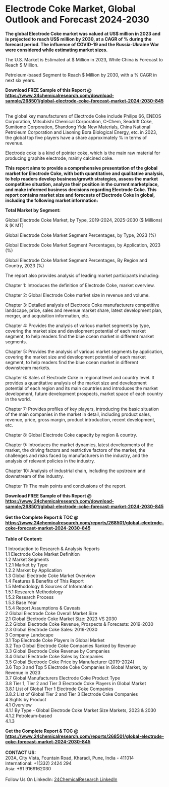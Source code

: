 <h1>Electrode Coke Market, Global Outlook and Forecast 2024-2030</h1><p><strong>The global Electrode Coke market was valued at US$ million in 2023 and is projected to reach US$ million by 2030, at a CAGR of % during the forecast period. The influence of COVID-19 and the Russia-Ukraine War were considered while estimating market sizes.</strong></p><p>
The U.S. Market is Estimated at $ Million in 2023, While China is Forecast to Reach $ Million.</p><p>
Petroleum-based Segment to Reach $ Million by 2030, with a % CAGR in next six years.</p><div><b>Download FREE Sample of this Report @ 
            <a href="https://www.24chemicalresearch.com/download-sample/268501/global-electrode-coke-forecast-market-2024-2030-845">
            https://www.24chemicalresearch.com/download-sample/268501/global-electrode-coke-forecast-market-2024-2030-845</a></b></div><br><p>
The global key manufacturers of Electrode Coke include Philips 66, ENEOS Corporation, Mitsubishi Chemical Corporation, C-Chem, Seadrift Coke, Sumitomo Corporation, Shandong Yida New Materials, China National Petroleum Corporation and Liaoning Bora Biological Energy, etc. in 2023, the global top five players have a share approximately % in terms of revenue.</p><p>
Electrode coke is a kind of pointer coke, which is the main raw material for producing graphite electrode, mainly calcined coke.</p><p>
<strong>This report aims to provide a comprehensive presentation of the global market for Electrode Coke, with both quantitative and qualitative analysis, to help readers develop business/growth strategies, assess the market competitive situation, analyze their position in the current marketplace, and make informed business decisions regarding Electrode Coke. This report contains market size and forecasts of Electrode Coke in global, including the following market information:</strong></p><p>
</p><p>
<strong>Total Market by Segment:</strong></p><p>
Global Electrode Coke Market, by Type, 2019-2024, 2025-2030 ($ Millions) &amp; (K MT)</p><p>
Global Electrode Coke Market Segment Percentages, by Type, 2023 (%)</p><p>
</p><p>
Global Electrode Coke Market Segment Percentages, by Application, 2023 (%)</p><p>
</p><p>
Global Electrode Coke Market Segment Percentages, By Region and Country, 2023 (%)</p><p>
</p><p>
The report also provides analysis of leading market participants including:</p><p>
</p><p>
</p><p>
Chapter 1: Introduces the definition of Electrode Coke, market overview.</p><p>
Chapter 2: Global Electrode Coke market size in revenue and volume.</p><p>
Chapter 3: Detailed analysis of Electrode Coke manufacturers competitive landscape, price, sales and revenue market share, latest development plan, merger, and acquisition information, etc.</p><p>
Chapter 4: Provides the analysis of various market segments by type, covering the market size and development potential of each market segment, to help readers find the blue ocean market in different market segments.</p><p>
Chapter 5: Provides the analysis of various market segments by application, covering the market size and development potential of each market segment, to help readers find the blue ocean market in different downstream markets.</p><p>
Chapter 6: Sales of Electrode Coke in regional level and country level. It provides a quantitative analysis of the market size and development potential of each region and its main countries and introduces the market development, future development prospects, market space of each country in the world.</p><p>
Chapter 7: Provides profiles of key players, introducing the basic situation of the main companies in the market in detail, including product sales, revenue, price, gross margin, product introduction, recent development, etc.</p><p>
Chapter 8: Global Electrode Coke capacity by region &amp; country.</p><p>
Chapter 9: Introduces the market dynamics, latest developments of the market, the driving factors and restrictive factors of the market, the challenges and risks faced by manufacturers in the industry, and the analysis of relevant policies in the industry.</p><p>
Chapter 10: Analysis of industrial chain, including the upstream and downstream of the industry.</p><p>
Chapter 11: The main points and conclusions of the report.</p><div><b>Download FREE Sample of this Report @ 
            <a href="https://www.24chemicalresearch.com/download-sample/268501/global-electrode-coke-forecast-market-2024-2030-845">
            https://www.24chemicalresearch.com/download-sample/268501/global-electrode-coke-forecast-market-2024-2030-845</a></b></div><br><div><b>Get the Complete Report & TOC @ 
            <a href="https://www.24chemicalresearch.com/reports/268501/global-electrode-coke-forecast-market-2024-2030-845">
            https://www.24chemicalresearch.com/reports/268501/global-electrode-coke-forecast-market-2024-2030-845</a></b></div><br>
            <b>Table of Content:</b><p>1 Introduction to Research & Analysis Reports<br />
    1.1 Electrode Coke Market Definition<br />
    1.2 Market Segments<br />
        1.2.1 Market by Type<br />
        1.2.2 Market by Application<br />
    1.3 Global Electrode Coke Market Overview<br />
    1.4 Features & Benefits of This Report<br />
    1.5 Methodology & Sources of Information<br />
        1.5.1 Research Methodology<br />
        1.5.2 Research Process<br />
        1.5.3 Base Year<br />
        1.5.4 Report Assumptions & Caveats<br />
2 Global Electrode Coke Overall Market Size<br />
    2.1 Global Electrode Coke Market Size: 2023 VS 2030<br />
    2.2 Global Electrode Coke Revenue, Prospects & Forecasts: 2019-2030<br />
    2.3 Global Electrode Coke Sales: 2019-2030<br />
3 Company Landscape<br />
    3.1 Top Electrode Coke Players in Global Market<br />
    3.2 Top Global Electrode Coke Companies Ranked by Revenue<br />
    3.3 Global Electrode Coke Revenue by Companies<br />
    3.4 Global Electrode Coke Sales by Companies<br />
    3.5 Global Electrode Coke Price by Manufacturer (2019-2024)<br />
    3.6 Top 3 and Top 5 Electrode Coke Companies in Global Market, by Revenue in 2023<br />
    3.7 Global Manufacturers Electrode Coke Product Type<br />
    3.8 Tier 1, Tier 2 and Tier 3 Electrode Coke Players in Global Market<br />
        3.8.1 List of Global Tier 1 Electrode Coke Companies<br />
        3.8.2 List of Global Tier 2 and Tier 3 Electrode Coke Companies<br />
4 Sights by Product<br />
    4.1 Overview<br />
        4.1.1 By Type - Global Electrode Coke Market Size Markets, 2023 & 2030<br />
        4.1.2 Petroleum-based<br />
        4.1.3</p><div><b>Get the Complete Report & TOC @ 
            <a href="https://www.24chemicalresearch.com/reports/268501/global-electrode-coke-forecast-market-2024-2030-845">
            https://www.24chemicalresearch.com/reports/268501/global-electrode-coke-forecast-market-2024-2030-845</a></b></div><br><b>CONTACT US:</b><br>
            203A, City Vista, Fountain Road, Kharadi, Pune, India - 411014<br>
            International: +1(332) 2424 294<br>
            Asia: +91 9169162030 <br><br>
            Follow Us On LinkedIn: <a href="https://www.linkedin.com/company/24chemicalresearch/">24ChemicalResearch LinkedIn</a>